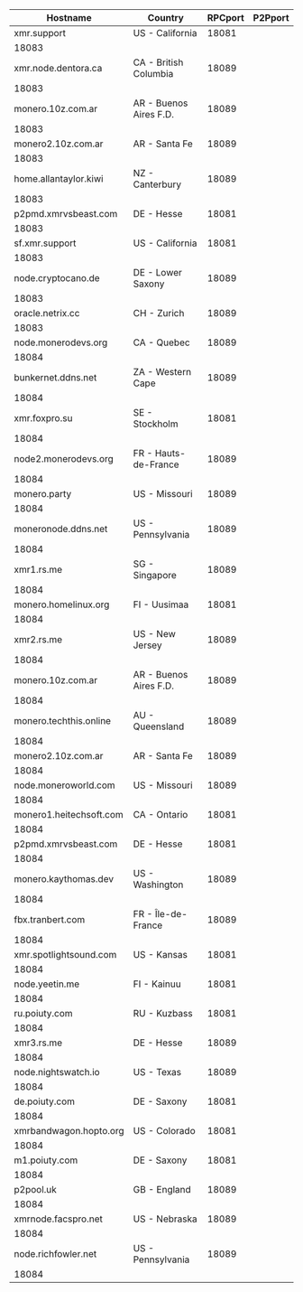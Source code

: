 Hostname | Country | RPCport | P2Pport
--- | --- | --- | ---
xmr.support | US - California | 18081
 | 18083
xmr.node.dentora.ca | CA - British Columbia | 18089
 | 18083
monero.10z.com.ar | AR - Buenos Aires F.D. | 18089
 | 18083
monero2.10z.com.ar | AR - Santa Fe | 18089
 | 18083
home.allantaylor.kiwi | NZ - Canterbury | 18089
 | 18083
p2pmd.xmrvsbeast.com | DE - Hesse | 18081
 | 18083
sf.xmr.support | US - California | 18081
 | 18083
node.cryptocano.de | DE - Lower Saxony | 18089
 | 18083
oracle.netrix.cc | CH - Zurich | 18089
 | 18083
node.monerodevs.org | CA - Quebec | 18089
 | 18084
bunkernet.ddns.net | ZA - Western Cape | 18089
 | 18084
xmr.foxpro.su | SE - Stockholm | 18081
 | 18084
node2.monerodevs.org | FR - Hauts-de-France | 18089
 | 18084
monero.party | US - Missouri | 18089
 | 18084
moneronode.ddns.net | US - Pennsylvania | 18089
 | 18084
xmr1.rs.me | SG - Singapore | 18089
 | 18084
monero.homelinux.org | FI - Uusimaa | 18081
 | 18084
xmr2.rs.me | US - New Jersey | 18089
 | 18084
monero.10z.com.ar | AR - Buenos Aires F.D. | 18089
 | 18084
monero.techthis.online | AU - Queensland | 18089
 | 18084
monero2.10z.com.ar | AR - Santa Fe | 18089
 | 18084
node.moneroworld.com | US - Missouri | 18089
 | 18084
monero1.heitechsoft.com | CA - Ontario | 18081
 | 18084
p2pmd.xmrvsbeast.com | DE - Hesse | 18081
 | 18084
monero.kaythomas.dev | US - Washington | 18089
 | 18084
fbx.tranbert.com | FR - Île-de-France | 18089
 | 18084
xmr.spotlightsound.com | US - Kansas | 18081
 | 18084
node.yeetin.me | FI - Kainuu | 18081
 | 18084
ru.poiuty.com | RU - Kuzbass | 18081
 | 18084
xmr3.rs.me | DE - Hesse | 18089
 | 18084
node.nightswatch.io | US - Texas | 18089
 | 18084
de.poiuty.com | DE - Saxony | 18081
 | 18084
xmrbandwagon.hopto.org | US - Colorado | 18081
 | 18084
m1.poiuty.com | DE - Saxony | 18081
 | 18084
p2pool.uk | GB - England | 18089
 | 18084
xmrnode.facspro.net | US - Nebraska | 18089
 | 18084
node.richfowler.net | US - Pennsylvania | 18089
 | 18084
